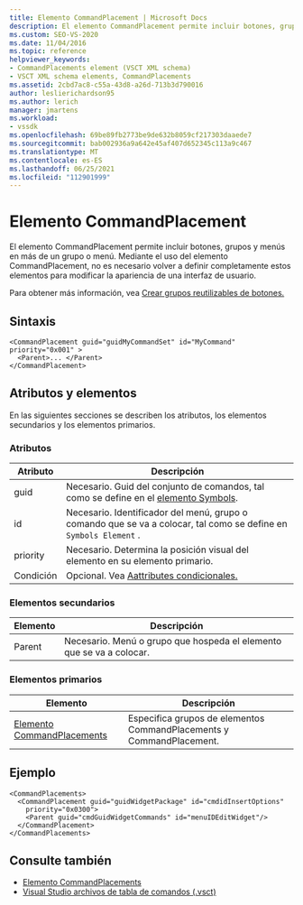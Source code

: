 ```yaml
---
title: Elemento CommandPlacement | Microsoft Docs
description: El elemento CommandPlacement permite incluir botones, grupos y menús en más de un grupo o menú.
ms.custom: SEO-VS-2020
ms.date: 11/04/2016
ms.topic: reference
helpviewer_keywords:
- CommandPlacements element (VSCT XML schema)
- VSCT XML schema elements, CommandPlacements
ms.assetid: 2cbd7ac8-c55a-43d8-a26d-713b3d790016
author: leslierichardson95
ms.author: lerich
manager: jmartens
ms.workload:
- vssdk
ms.openlocfilehash: 69be89fb2773be9de632b8059cf217303daaede7
ms.sourcegitcommit: bab002936a9a642e45af407d652345c113a9c467
ms.translationtype: MT
ms.contentlocale: es-ES
ms.lasthandoff: 06/25/2021
ms.locfileid: "112901999"
---
```

# <a name="commandplacement-element"></a>Elemento CommandPlacement
El elemento CommandPlacement permite incluir botones, grupos y menús en más de un grupo o menú. Mediante el uso del elemento CommandPlacement, no es necesario volver a definir completamente estos elementos para modificar la apariencia de una interfaz de usuario.

 Para obtener más información, vea [Crear grupos reutilizables de botones.](../extensibility/creating-reusable-groups-of-buttons.md)

## <a name="syntax"></a>Sintaxis

```
<CommandPlacement guid="guidMyCommandSet" id="MyCommand" priority="0x001" >
  <Parent>... </Parent>
</CommandPlacement>
```

## <a name="attributes-and-elements"></a>Atributos y elementos
 En las siguientes secciones se describen los atributos, los elementos secundarios y los elementos primarios.

### <a name="attributes"></a>Atributos

|Atributo|Descripción|
|---------------|-----------------|
|guid|Necesario. Guid del conjunto de comandos, tal como se define en el [elemento Symbols](../extensibility/symbols-element.md).|
|id|Necesario. Identificador del menú, grupo o comando que se va a colocar, tal como se define en `Symbols Element` .|
|priority|Necesario. Determina la posición visual del elemento en su elemento primario.|
|Condición|Opcional. Vea [Aattributes condicionales.](../extensibility/vsct-xml-schema-conditional-attributes.md)|

### <a name="child-elements"></a>Elementos secundarios

|Elemento|Descripción|
|-------------|-----------------|
|Parent|Necesario. Menú o grupo que hospeda el elemento que se va a colocar.|

### <a name="parent-elements"></a>Elementos primarios

|Elemento|Descripción|
|-------------|-----------------|
|[Elemento CommandPlacements](../extensibility/commandplacements-element.md)|Especifica grupos de elementos CommandPlacements y CommandPlacement.|

## <a name="example"></a>Ejemplo

```
<CommandPlacements>
  <CommandPlacement guid="guidWidgetPackage" id="cmdidInsertOptions"
    priority="0x0300">
    <Parent guid="cmdGuidWidgetCommands" id="menuIDEditWidget"/>
  </CommandPlacement>
</CommandPlacements>
```

## <a name="see-also"></a>Consulte también
- [Elemento CommandPlacements](../extensibility/commandplacements-element.md)
- [Visual Studio archivos de tabla de comandos (.vsct)](../extensibility/internals/visual-studio-command-table-dot-vsct-files.md)

